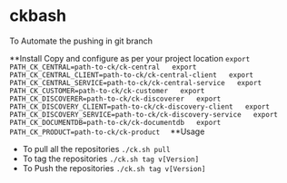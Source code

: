 # ckbash
To Automate the pushing in git branch

**Install
Copy and configure as per your project location
`
export PATH_CK_CENTRAL=path-to-ck/ck-central  
export PATH_CK_CENTRAL_CLIENT=path-to-ck/ck-central-client  
export PATH_CK_CENTRAL_SERVICE=path-to-ck/ck-central-service  
export PATH_CK_CUSTOMER=path-to-ck/ck-customer  
export PATH_CK_DISCOVERER=path-to-ck/ck-discoverer  
export PATH_CK_DISCOVERY_CLIENT=path-to-ck/ck-discovery-client  
export PATH_CK_DISCOVERY_SERVICE=path-to-ck/ck-discovery-service  
export PATH_CK_DOCUMENTDB=path-to-ck/ck-documentdb  
export PATH_CK_PRODUCT=path-to-ck/ck-product  
`
**Usage
* To pull all the repositories
`./ck.sh pull`
* To tag the repositories
`./ck.sh tag v[Version]`
* To Push the repositories
`./ck.sh tag v[Version]`


